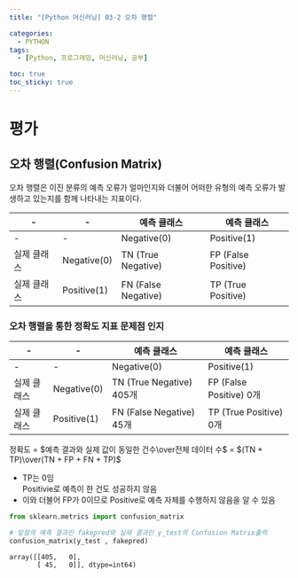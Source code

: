 ```yaml
---
title: "[Python 머신러닝] 03-2 오차 행렬"

categories: 
  - PYTHON
tags:
  - [Python, 프로그래밍, 머신러닝, 공부]

toc: true
toc_sticky: true
---
```


# 평가


## 오차 행렬(Confusion Matrix)

오차 행렬은 이진 분류의 예측 오류가 얼마인지와 더불어 어떠한 유형의 예측 오류가 발생하고 있는지를 함께 나타내는 지표이다.

| - | - | 예측 클래스 | 예측 클래스 | 
|---|---|---|---|
|-|-|Negative(0)|Positive(1)|
|실제 클래스|Negative(0)|TN (True Negative)|FP (False Positive)|
|실제 클래스|Positive(1)|FN (False Negative)|TP (True Positive)|


### 오차 행렬을 통한 정확도 지표 문제점 인지

|-|-|예측 클래스|예측 클래스|
|---|---|---|---|
|-|-|Negative(0)|Positive(1)|
|실제 클래스|Negative(0)|TN (True Negative) 405개|FP (False Positive) 0개|
|실제 클래스|Positive(1)|FN (False Negative) 45개|TP (True Positive) 0개|


정확도 = $예측 결과와 실제 값이 동일한 건수\over전체 데이터 수$ = $(TN + TP)\over(TN + FP + FN + TP)$

- TP는 0임 <br> Positivie로 예측이 한 건도 성공하지 않음
- 이와 더불어 FP가 0이므로 Positive로 예측 자체를 수행하지 않음을 알 수 있음


```python
from sklearn.metrics import confusion_matrix

# 앞절의 예측 결과인 fakepred와 실제 결과인 y_test의 Confusion Matrix출력
confusion_matrix(y_test , fakepred)
```




    array([[405,   0],
           [ 45,   0]], dtype=int64)


